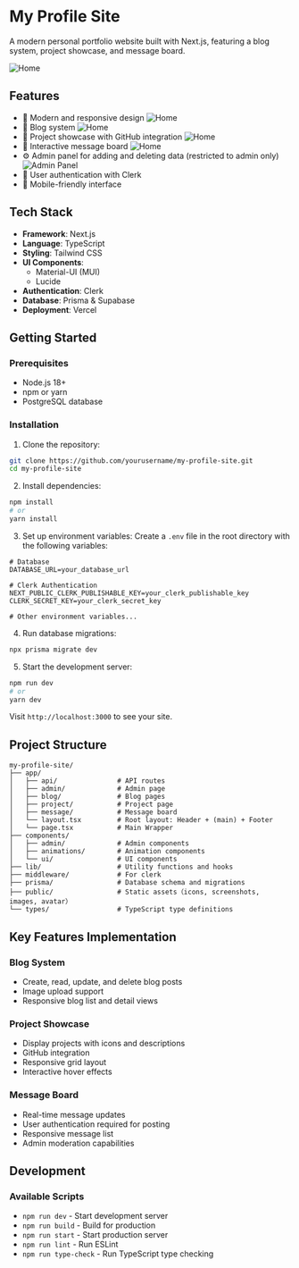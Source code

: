 # My Profile Site

A modern personal portfolio website built with Next.js, featuring a blog system, project showcase, and message board.

![Home](screenshot/home.png)

## Features

- 🎨 Modern and responsive design
![Home](screenshot/home-mobile.png)
- 📝 Blog system
![Home](screenshot/blog.png)
- 🚀 Project showcase with GitHub integration
![Home](screenshot/project.png)
- 💬 Interactive message board
![Home](screenshot/message.png)
- ⚙️ Admin panel for adding and deleting data (restricted to admin only)
![Admin Panel](screenshot/admin.png)
- 🔐 User authentication with Clerk
- 📱 Mobile-friendly interface

## Tech Stack

- **Framework**: Next.js 
- **Language**: TypeScript
- **Styling**: Tailwind CSS
- **UI Components**:
  - Material-UI (MUI)
  - Lucide
- **Authentication**: Clerk
- **Database**: Prisma & Supabase
- **Deployment**: Vercel

## Getting Started

### Prerequisites

- Node.js 18+
- npm or yarn
- PostgreSQL database

### Installation

1. Clone the repository:

```bash
git clone https://github.com/yourusername/my-profile-site.git
cd my-profile-site
```

2. Install dependencies:

```bash
npm install
# or
yarn install
```

3. Set up environment variables:
   Create a `.env` file in the root directory with the following variables:

```env
# Database
DATABASE_URL=your_database_url

# Clerk Authentication
NEXT_PUBLIC_CLERK_PUBLISHABLE_KEY=your_clerk_publishable_key
CLERK_SECRET_KEY=your_clerk_secret_key

# Other environment variables...
```

4. Run database migrations:

```bash
npx prisma migrate dev
```

5. Start the development server:

```bash
npm run dev
# or
yarn dev
```

Visit `http://localhost:3000` to see your site.

## Project Structure

```
my-profile-site/
├── app/
│   ├── api/               # API routes                 
│   ├── admin/             # Admin page
│   ├── blog/              # Blog pages
│   ├── project/           # Project page
│   ├── message/           # Message board
│   └── layout.tsx         # Root layout: Header + (main) + Footer
│   └── page.tsx           # Main Wrapper
├── components/
│   ├── admin/             # Admin components           
│   ├── animations/        # Animation components
│   └── ui/                # UI components
├── lib/                   # Utility functions and hooks
├── middleware/            # For clerk
├── prisma/                # Database schema and migrations
├── public/                # Static assets（icons, screenshots, images, avatar）
└── types/                 # TypeScript type definitions
```

## Key Features Implementation

### Blog System

- Create, read, update, and delete blog posts
- Image upload support
- Responsive blog list and detail views

### Project Showcase

- Display projects with icons and descriptions
- GitHub integration
- Responsive grid layout
- Interactive hover effects

### Message Board

- Real-time message updates
- User authentication required for posting
- Responsive message list
- Admin moderation capabilities

## Development

### Available Scripts

- `npm run dev` - Start development server
- `npm run build` - Build for production
- `npm run start` - Start production server
- `npm run lint` - Run ESLint
- `npm run type-check` - Run TypeScript type checking
